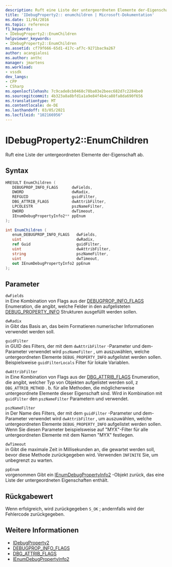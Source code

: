 ```yaml
---
description: Ruft eine Liste der untergeordneten Elemente der-Eigenschaft ab.
title: 'IDebugProperty2:: enumchildren | Microsoft-Dokumentation'
ms.date: 11/04/2016
ms.topic: reference
f1_keywords:
- IDebugProperty2::EnumChildren
helpviewer_keywords:
- IDebugProperty2::EnumChildren
ms.assetid: cf79f666-65d1-417c-af7c-9271bac9a267
author: acangialosi
ms.author: anthc
manager: jmartens
ms.workload:
- vssdk
dev_langs:
- CPP
- CSharp
ms.openlocfilehash: 7c9cade8cb0468c78ba03e2beec682d7c2284be0
ms.sourcegitcommit: 4b323a8a8bfd1a1a9e84f4b4ca88fa8da690f656
ms.translationtype: MT
ms.contentlocale: de-DE
ms.lasthandoff: 03/05/2021
ms.locfileid: "102166956"
---
```

# <a name="idebugproperty2enumchildren"></a>IDebugProperty2::EnumChildren
Ruft eine Liste der untergeordneten Elemente der-Eigenschaft ab.

## <a name="syntax"></a>Syntax

```cpp
HRESULT EnumChildren ( 
   DEBUGPROP_INFO_FLAGS      dwFields,
   DWORD                     dwRadix,
   REFGUID                   guidFilter,
   DBG_ATTRIB_FLAGS          dwAttribFilter,
   LPCOLESTR                 pszNameFilter,
   DWORD                     dwTimeout,
   IEnumDebugPropertyInfo2** ppEnum
);
```

```csharp
int EnumChildren ( 
   enum_DEBUGPROP_INFO_FLAGS   dwFields,
   uint                        dwRadix,
   ref Guid                    guidFilter,
   uint                        dwAttribFilter,
   string                      pszNameFilter,
   uint                        dwTimeout,
   out IEnumDebugPropertyInfo2 ppEnum
);
```

## <a name="parameters"></a>Parameter
`dwFields`\
in Eine Kombination von Flags aus der [DEBUGPROP_INFO_FLAGS](../../../extensibility/debugger/reference/debugprop-info-flags.md) Enumeration, die angibt, welche Felder in den aufgelisteten [DEBUG_PROPERTY_INFO](../../../extensibility/debugger/reference/debug-property-info.md) Strukturen ausgefüllt werden sollen.

`dwRadix`\
in Gibt das Basis an, das beim Formatieren numerischer Informationen verwendet werden soll.

`guidFilter`\
in GUID des Filters, der mit dem `dwAttribFilter` -Parameter und dem-Parameter verwendet wird `pszNameFilter` , um auszuwählen, welche untergeordneten Elemente `DEBUG_PROPERTY_INFO` aufgelistet werden sollen. Beispielsweise `guidFilterLocals` Filter für lokale Variablen.

`dwAttribFilter`\
in Eine Kombination von Flags aus der [DBG_ATTRIB_FLAGS](../../../extensibility/debugger/reference/dbg-attrib-flags.md) Enumeration, die angibt, welcher Typ von Objekten aufgelistet werden soll, z `DBG_ATTRIB_METHOD` . b. für alle Methoden, die möglicherweise untergeordnete Elemente dieser Eigenschaft sind. Wird in Kombination mit `guidFilter` den `pszNameFilter` Parametern und verwendet.

`pszNameFilter`\
in Der Name des Filters, der mit dem `guidFilter` -Parameter und dem-Parameter verwendet wird `dwAttribFilter` , um auszuwählen, welche untergeordneten Elemente `DEBUG_PROPERTY_INFO` aufgelistet werden sollen. Wenn Sie diesen Parameter beispielsweise auf "MYX"-Filter für alle untergeordneten Elemente mit dem Namen "MYX" festlegen.

`dwTimeout`\
in Gibt die maximale Zeit in Millisekunden an, die gewartet werden soll, bevor diese Methode zurückgegeben wird. Verwenden `INFINITE` Sie, um unbegrenzt zu warten.

`ppEnum`\
vorgenommen Gibt ein [IEnumDebugPropertyInfo2](../../../extensibility/debugger/reference/ienumdebugpropertyinfo2.md) -Objekt zurück, das eine Liste der untergeordneten Eigenschaften enthält.

## <a name="return-value"></a>Rückgabewert
 Wenn erfolgreich, wird zurückgegeben `S_OK` ; andernfalls wird der Fehlercode zurückgegeben.

## <a name="see-also"></a>Weitere Informationen
- [IDebugProperty2](../../../extensibility/debugger/reference/idebugproperty2.md)
- [DEBUGPROP_INFO_FLAGS](../../../extensibility/debugger/reference/debugprop-info-flags.md)
- [DBG_ATTRIB_FLAGS](../../../extensibility/debugger/reference/dbg-attrib-flags.md)
- [IEnumDebugPropertyInfo2](../../../extensibility/debugger/reference/ienumdebugpropertyinfo2.md)
